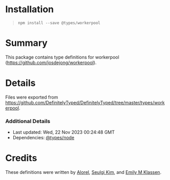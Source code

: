 # Installation
> `npm install --save @types/workerpool`

# Summary
This package contains type definitions for workerpool (https://github.com/josdejong/workerpool).

# Details
Files were exported from https://github.com/DefinitelyTyped/DefinitelyTyped/tree/master/types/workerpool.

### Additional Details
 * Last updated: Wed, 22 Nov 2023 00:24:48 GMT
 * Dependencies: [@types/node](https://npmjs.com/package/@types/node)

# Credits
These definitions were written by [Alorel](https://github.com/Alorel), [Seulgi Kim](https://github.com/sgkim126), and [Emily M Klassen](https://github.com/forivall).
